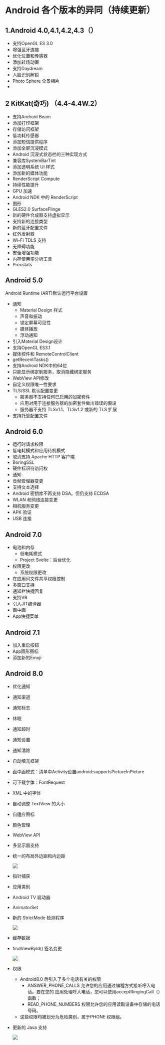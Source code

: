 # Android  各个版本的异同（持续更新） 

## 1.Android 4.0,4.1,4.2,4.3（）

* 支持OpenGL ES 3.0
* 增强蓝牙连接
* 优化位置和传感器
* 添加转场动画
* 支持Daydream
* 人脸识别解锁
* Photo Sphere 全景相片
* 
## 2 KitKat(奇巧) （4.4-4.4W.2）

* 支持Android Beam
* 添加打印框架
* 存储访问框架
* 低功耗传感器
* 添加短信提供程序
* 添加全屏沉浸模式
* Android 沉浸式状态栏的三种实现方式
* 兼容库SystemBarTint
* 添加透明系统 UI 样式
* 添加新的媒体功能
* RenderScript Compute
* 持续性能提升
* GPU 加速
* Android NDK 中的 RenderScript
* 图形
* GLES2.0 SurfaceFlinge
* 新的硬件合成器支持虚拟显示
* 支持新的连接类型
* 新的蓝牙配置文件
* 红外发射器
* Wi-Fi TDLS 支持
* 无障碍功能
* 安全增强功能
* 内存使用率分析工具
* Procstats

## Android 5.0
Android Runtime (ART)默认运行平台设置
* 通知
    - Material Design 样式
    - 声音和振动
    - 锁定屏幕可见性
    - 媒体播放
    - 浮动通知
* 引入Material Design设计
* 支持OpenGL ES3.1
* 媒体控件和 RemoteControlClient
* getRecentTasks()
* 支持Android NDK中的64位
* 只能显示绑定到服务，取消隐藏绑定服务
* WebView API修改
* 自定义权限唯一性要求
* TLS/SSL 默认配置变更
    - 服务器不支持任何已启用的加密套件
    - 应用对用于连接服务器的加密套件做出错误的假设
    - 服务器不支持 TLSv1.1、TLSv1.2 或新的 TLS 扩展
* 支持托管配置文件

## Android 6.0
* 运行时请求权限
* 低电耗模式和应用待机模式
* 取消支持 Apache HTTP 客户端
* BoringSSL
* 硬件标识符访问权
* 通知
* 音频管理器变更
* 支持文本选择
* Android 密钥库不再支持 DSA。但仍支持 ECDSA
* WLAN 和网络连接变更
* 相机服务变更
* APK 验证
* USB 连接

## Android 7.0
* 电池和内存
    - 低电耗模式
    - Project Svelte：后台优化
* 权限更改
    - 系统权限更改
* 在应用间文件共享权限控制
* 多窗口支持
* 通知栏快捷回复
* 支持VR
* 引入JIT编译器
* 画中画
* App快捷菜单

## Android 7.1
* 加入重启按钮
* App圆形图标
* 添加新的Emoji

## Android 8.0

* 优化通知
* 通知渠道
* 通知标志
* 休眠
* 通知超时
* 通知设置
* 通知清除
* 自动填充框架
* 画中画模式：清单中Activity设置android:supportsPictureInPicture
* 可下载字体：FontRequest
* XML 中的字体
* 自动调整 TextView 的大小
* 自适应图标
* 颜色管理
* WebView API
* 多显示器支持
* 统一的布局外边距和内边距

    ![](https://jayqiu.github.io/blog/2018/04/img/04-11-14-05.png)
* 指针捕获
* 应用类别
* Android TV 启动器
* AnimatorSet
* 新的 StrictMode 检测程序

     ![](https://jayqiu.github.io/blog/2018/04/img/04-11-14-05-1.png)
* 缓存数据
* findViewById() 签名变更

    ![](https://jayqiu.github.io/blog/2018/04/img/04-11-14-05-2.png)
* 权限
    - Android8.0 后引入了多个电话有关的权限
        - ANSWER_PHONE_CALLS 允许您的应用通过编程方式接听呼入电话。要在您的 应用处理呼入电话，您可以使用acceptRingingCall（）函数；
        - READ_PHONE_NUMBERS 权限允许您的应用读取设备中存储的电话号码。
    - 这些权限均被划分为危险类别，属于PHONE 权限组。
* 更新的 Java 支持

    ![](https://jayqiu.github.io/blog/2018/04/img/04-11-14-05-3.png)
